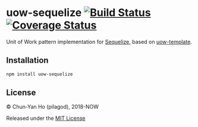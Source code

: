 uow-sequelize
[![Build Status](https://travis-ci.org/pilagod/uow-sequelize.svg?branch=master)](https://travis-ci.org/pilagod/uow-sequelize)
[![Coverage Status](https://coveralls.io/repos/github/pilagod/uow-sequelize/badge.svg?branch=master)](https://coveralls.io/github/pilagod/uow-sequelize?branch=master)
=============

Unit of Work pattern implementation for [Sequelize](https://github.com/sequelize/sequelize), based on [uow-template](https://github.com/pilagod/uow-template).

Installation
------------

```sh
npm install uow-sequelize
```

License
-------

© Chun-Yan Ho (pilagod), 2018-NOW

Released under the [MIT License](https://github.com/pilagod/uow-sequelize/blob/master/LICENSE)